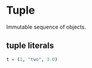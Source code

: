 # Tuple
Immutable sequence of objects.
## tuple literals
```python
t = (1, "two", 3.0)
```
<!--stackedit_data:
eyJoaXN0b3J5IjpbLTY2NjM3MzgwN119
-->